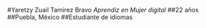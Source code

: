 #Yaretzy Zuail Tamírez Bravo
_Aprendiz en Mujer digital_
##22 años
##Puebla, México
##Estudiante de idiomas
